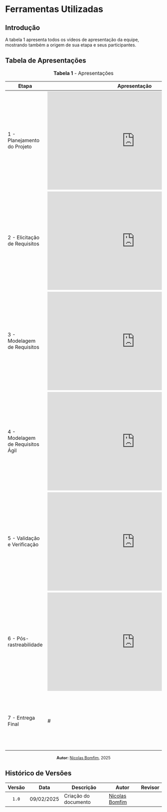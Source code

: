 # Ferramentas Utilizadas

## Introdução

A tabela 1 apresenta todos os vídeos de apresentação da equipe, mostrando também a origem de sua etapa e seus participantes.

## Tabela de Apresentações

<div align="center">
<font size="3"><p style="text-align: center"><b>Tabela 1</b> - Apresentações</p></font>

<table>
    <thead>
      <tr>
        <th>Etapa</th>
        <th>Apresentação</th>
        <th>Participantes</th>
      </tr>
    </thead>
    <tbody>
      <tr>
        <td>1 - Planejamento do Projeto</td>
        <td><iframe width="560" height="315" src="https://www.youtube.com/embed/-lodnDmg2c0?si=KJLf77scxJ7p22N6" title="Apresentação 1" frameborder="0" allow="accelerometer; autoplay; clipboard-write; encrypted-media; gyroscope; picture-in-picture; web-share" allowfullscreen></iframe></td>
        <td><a href="https://github.com/an4catarina">Ana Catarina Santos</a>, <a href="https://github.com/CristianoMoraiss">Cristiano Morais</a>, <a href="https://github.com/julia-fortunato">Júlia Fortunato</a>, <a href="https://github.com/mauricio-araujoo">Mauricio Ferreira</a> e <a href="https://github.com/nickgehjk">Nicolas Bomfim</a></td>
      </tr>
      <tr>
        <td>2 - Elicitação de Requisitos</td>
        <td><iframe width="560" height="315" src="https://www.youtube.com/embed/JYaMYUkE_tI?si=W8i-uurwCt1RzrpK" title="YouTube video player" frameborder="0" allow="accelerometer; autoplay; clipboard-write; encrypted-media; gyroscope; picture-in-picture; web-share" referrerpolicy="strict-origin-when-cross-origin" allowfullscreen></iframe></td>
        <td><a href="https://github.com/an4catarina">Ana Catarina Santos</a>, <a href="https://github.com/CristianoMoraiss">Cristiano Morais</a>, <a href="https://github.com/julia-fortunato">Júlia Fortunato</a>, <a href="https://github.com/mauricio-araujoo">Mauricio Ferreira</a> e <a href="https://github.com/nickgehjk">Nicolas Bomfim</a></td>
      </tr>
      <tr>
        <td>3 - Modelagem de Requisitos</td>
        <td><iframe width="560" height="315" src="https://www.youtube.com/embed/DUCYIDHNh0s?si=4qqMrj9tYAZRNK95" title="YouTube video player" frameborder="0" allow="accelerometer; autoplay; clipboard-write; encrypted-media; gyroscope; picture-in-picture; web-share" referrerpolicy="strict-origin-when-cross-origin" allowfullscreen></iframe></td>
        <td><a href="https://github.com/an4catarina">Ana Catarina Santos</a>, <a href="https://github.com/CristianoMoraiss">Cristiano Morais</a>, <a href="https://github.com/julia-fortunato">Júlia Fortunato</a>, <a href="https://github.com/mauricio-araujoo">Mauricio Ferreira</a> e <a href="https://github.com/nickgehjk">Nicolas Bomfim</a></td>
      </tr>
      <tr>
        <td>4 - Modelagem de Requisitos Ágil</td>
        <td><iframe width="560" height="315" src="https://www.youtube.com/embed/9ysXUTvGRac" title="YouTube video player" frameborder="0" allow="accelerometer; autoplay; clipboard-write; encrypted-media; gyroscope; picture-in-picture; web-share" referrerpolicy="strict-origin-when-cross-origin" allowfullscreen></iframe></td>
        <td><a href="https://github.com/an4catarina">Ana Catarina Santos</a>, <a href="https://github.com/CristianoMoraiss">Cristiano Morais</a>, <a href="https://github.com/julia-fortunato">Júlia Fortunato</a>, <a href="https://github.com/mauricio-araujoo">Mauricio Ferreira</a> e <a href="https://github.com/nickgehjk">Nicolas Bomfim</a></td>
      </tr>
      <tr>
        <td>5 - Validação e Verificação</td>
        <td><iframe width="560" height="315" src="https://www.youtube.com/embed/Q0Vtr-Kz4LY?si=F0nGqptUnf28Q2hF" title="YouTube video player" frameborder="0" allow="accelerometer; autoplay; clipboard-write; encrypted-media; gyroscope; picture-in-picture; web-share" referrerpolicy="strict-origin-when-cross-origin" allowfullscreen></iframe></td>
        <td><a href="https://github.com/an4catarina">Ana Catarina Santos</a>, <a href="https://github.com/CristianoMoraiss">Cristiano Morais</a>, <a href="https://github.com/julia-fortunato">Júlia Fortunato</a>, <a href="https://github.com/mauricio-araujoo">Mauricio Ferreira</a> e <a href="https://github.com/nickgehjk">Nicolas Bomfim</a></td>
      </tr>
      <tr>
        <td>6 - Pós-rastreabilidade</td>
        <td><iframe width="560" height="315" src="https://www.youtube.com/embed/KGxwhim0MpM?si=Z-FFkyHigiQQD8Mw" title="YouTube video player" frameborder="0" allow="accelerometer; autoplay; clipboard-write; encrypted-media; gyroscope; picture-in-picture; web-share" referrerpolicy="strict-origin-when-cross-origin" allowfullscreen></iframe></td>
        <td><a href="https://github.com/an4catarina">Ana Catarina Santos</a>, <a href="https://github.com/CristianoMoraiss">Cristiano Morais</a>, <a href="https://github.com/julia-fortunato">Júlia Fortunato</a>, <a href="https://github.com/mauricio-araujoo">Mauricio Ferreira</a> e <a href="https://github.com/nickgehjk">Nicolas Bomfim</a></td>
      </tr>
      <tr>
        <td>7 - Entrega Final</td>
        <td>#</td>
        <td><a href="https://github.com/an4catarina">Ana Catarina Santos</a>, <a href="https://github.com/CristianoMoraiss">Cristiano Morais</a>, <a href="https://github.com/julia-fortunato">Júlia Fortunato</a>, <a href="https://github.com/mauricio-araujoo">Mauricio Ferreira</a> e <a href="https://github.com/nickgehjk">Nicolas Bomfim</a></td>
      </tr>
    </tbody>
</table>

<p style="text-align: center; font-size: 0.9em;"><b>Autor:</b> <a href="https://github.com/nickgehjk">Nicolas Bomfim</a>, 2025</p>
</div>


</center>

## Histórico de Versões

| Versão | Data   | Descrição     | Autor     |  Revisor        |
| :----: | ------ | ------------- | --------- | :-------------: |
| `1.0`  | 09/02/2025 | Criação do documento  | [Nicolas Bomfim](https://github.com/nickgehjk) | []() |